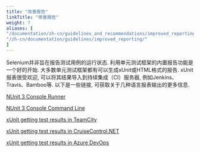 ```yaml
---
title: "改善报告"
linkTitle: "改善报告"
weight: 7
aliases: [
"/documentation/zh-cn/guidelines_and_recommendations/improved_reporting/",
"/zh-cn/documentation/guidelines/improved_reporting/"
]
---
```


Selenium并非旨在报告测试用例的运行状态. 
利用单元测试框架的内置报告功能是一个好的开始.
大多数单元测试框架都有可以生成xUnit或HTML格式的报告. 
xUnit报表很受欢迎, 可以将其结果导入到持续集成（CI）服务器, 
例如Jenkins、Travis、Bamboo等.
以下是一些链接, 可获取关于几种语言报表输出的更多信息.

<!-- TODO: Add links.-->
[NUnit 3 Console Runner](//github.com/nunit/docs/wiki/Console-Runner)

[NUnit 3 Console Command Line](//github.com/nunit/docs/wiki/Console-Command-Line)

[xUnit getting test results in TeamCity](//xunit.net/docs/getting-test-results-in-teamcity)

[xUnit getting test results in CruiseControl.NET](//xunit.net/docs/getting-test-results-in-ccnet)

[xUnit getting test results in Azure DevOps](//xunit.net/docs/getting-test-results-in-azure-devops)
